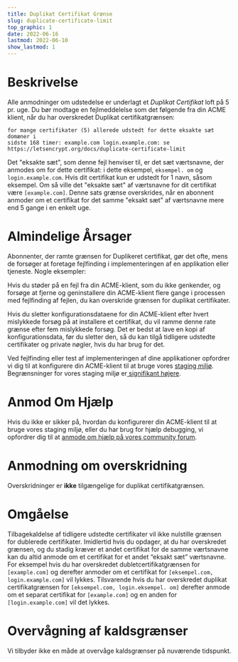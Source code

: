 ```yaml
---
title: Duplikat Certifikat Grænse
slug: duplicate-certificate-limit
top_graphic: 1
date: 2022-06-16
lastmod: 2022-06-10
show_lastmod: 1
---
```



# Beskrivelse
Alle anmodninger om udstedelse er underlagt et *Duplikat Certifikat* loft på 5 pr. uge. Du bør modtage en fejlmeddelelse som det følgende fra din ACME klient, når du har overskredet Duplikat certifikatgrænsen:
```
for mange certifikater (5) allerede udstedt for dette eksakte sæt domæner i
sidste 168 timer: example.com login.example.com: se https://letsencrypt.org/docs/duplicate-certificate-limit
```
Det "eksakte sæt", som denne fejl henviser til, er det sæt værtsnavne, der anmodes om for dette certifikat: i dette eksempel, `eksempel. om` og `login.example.com`. Hvis dit certifikat kun er udstedt for 1 navn, såsom eksempel. Om så ville det "eksakte sæt" af værtsnavne for dit certifikat være `[example.com]`. Denne sats grænse overskrides, når en abonnent anmoder om et certifikat for det samme "eksakt sæt" af værtsnavne mere end 5 gange i en enkelt uge.

# Almindelige Årsager

Abonnenter, der ramte grænsen for Duplikeret certifikat, gør det ofte, mens de forsøger at foretage fejlfinding i implementeringen af en applikation eller tjeneste. Nogle eksempler:

Hvis du støder på en fejl fra din ACME-klient, som du ikke genkender, og forsøge at fjerne og geninstallere din ACME-klient flere gange i processen med fejlfinding af fejlen, du kan overskride grænsen for duplikat certifikater.

Hvis du sletter konfigurationsdataene for din ACME-klient efter hvert mislykkede forsøg på at installere et certifikat, du vil ramme denne rate grænse efter fem mislykkede forsøg. Det er bedst at lave en kopi af konfigurationsdata, før du sletter den, så du kan tilgå tidligere udstedte certifikater og private nøgler, hvis du har brug for det.

Ved fejlfinding eller test af implementeringen af dine applikationer opfordrer vi dig til at konfigurere din ACME-klient til at bruge vores [staging miljø](/docs/staging-environment/). Begrænsninger for vores staging miljø er[ signifikant højere](/docs/staging-environment/#rate-limits).

# Anmod Om Hjælp

Hvis du ikke er sikker på, hvordan du konfigurerer din ACME-klient til at bruge vores staging miljø, eller du har brug for hjælp debugging, vi opfordrer dig til at [anmode om hjælp på vores community forum](https://community.letsencrypt.org/c/help/13).

# Anmodning om overskridning

Overskridninger er **ikke** tilgængelige for duplikat certifikatgrænsen.

# Omgåelse

Tilbagekaldelse af tidligere udstedte certifikater vil ikke nulstille grænsen for dublerede certifikater. Imidlertid hvis du opdager, at du har overskredet grænsen, og du stadig kræver et andet certifikat for de samme værtsnavne kan du altid anmode om et certifikat for et andet “eksakt sæt” værtsnavne. For eksempel hvis du har overskredet dubletcertifikatgrænsen for `[example.com]` og derefter anmoder om et certifikat for `[eksempel.com, login.example.com]` vil lykkes. Tilsvarende hvis du har overskredet duplikat certifikatgrænsen for `[eksempel.com,
login.eksempel. om]` derefter anmode om et separat certifikat for `[example.com]` og en anden for `[login.example.com]` vil det lykkes.

# Overvågning af kaldsgrænser

Vi tilbyder ikke en måde at overvåge kaldsgrænser på nuværende tidspunkt.
